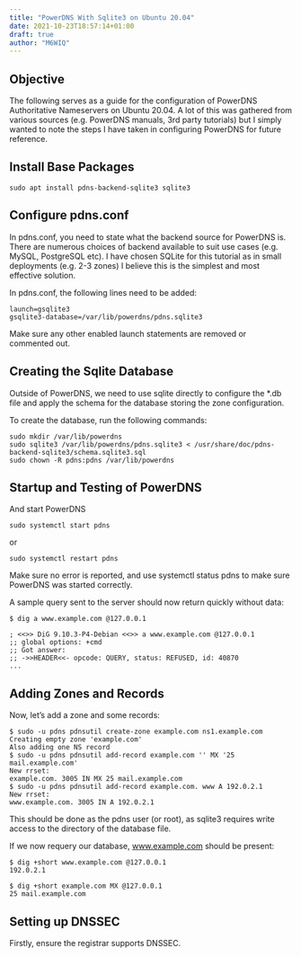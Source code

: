 ```yaml
---
title: "PowerDNS With Sqlite3 on Ubuntu 20.04"
date: 2021-10-23T18:57:14+01:00
draft: true
author: "M6WIQ"
---
```


## Objective

The following serves as a guide for the configuration of PowerDNS Authoritative Nameservers on Ubuntu 20.04. A lot of this was gathered from various sources (e.g. PowerDNS manuals, 3rd party tutorials) but I simply wanted to note the steps I have taken in configuring PowerDNS for future reference.

## Install Base Packages

```
sudo apt install pdns-backend-sqlite3 sqlite3
```

## Configure pdns.conf

In pdns.conf, you need to state what the backend source for PowerDNS is. There are numerous choices of backend available to suit use cases (e.g. MySQL, PostgreSQL etc). I have chosen SQLite for this tutorial as in small deployments (e.g. 2-3 zones) I believe this is the simplest and most effective solution.

In pdns.conf, the following lines need to be added:

```
launch=gsqlite3
gsqlite3-database=/var/lib/powerdns/pdns.sqlite3
```

Make sure any other enabled launch statements are removed or commented out.

## Creating the Sqlite Database

Outside of PowerDNS, we need to use sqlite directly to configure the *.db file and apply the schema for the database storing the zone configuration.

To create the database, run the following commands:

```
sudo mkdir /var/lib/powerdns
sudo sqlite3 /var/lib/powerdns/pdns.sqlite3 < /usr/share/doc/pdns-backend-sqlite3/schema.sqlite3.sql
sudo chown -R pdns:pdns /var/lib/powerdns
```

## Startup and Testing of PowerDNS

And start PowerDNS

```
sudo systemctl start pdns
```
or

```
sudo systemctl restart pdns
```

Make sure no error is reported, and use systemctl status pdns to make sure PowerDNS was started correctly.

A sample query sent to the server should now return quickly without data:

```
$ dig a www.example.com @127.0.0.1

; <<>> DiG 9.10.3-P4-Debian <<>> a www.example.com @127.0.0.1
;; global options: +cmd
;; Got answer:
;; ->>HEADER<<- opcode: QUERY, status: REFUSED, id: 40870
...
```

## Adding Zones and Records

Now, let’s add a zone and some records:
```
$ sudo -u pdns pdnsutil create-zone example.com ns1.example.com
Creating empty zone 'example.com'
Also adding one NS record
$ sudo -u pdns pdnsutil add-record example.com '' MX '25 mail.example.com'
New rrset:
example.com. 3005 IN MX 25 mail.example.com
$ sudo -u pdns pdnsutil add-record example.com. www A 192.0.2.1
New rrset:
www.example.com. 3005 IN A 192.0.2.1
```

This should be done as the pdns user (or root), as sqlite3 requires write access to the directory of the database file.

If we now requery our database, www.example.com should be present:

```
$ dig +short www.example.com @127.0.0.1
192.0.2.1

$ dig +short example.com MX @127.0.0.1
25 mail.example.com
```

## Setting up DNSSEC

Firstly, ensure the registrar supports DNSSEC.

